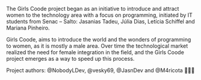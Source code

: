 The Girls Coode project began as an initiative to introduce and attract women to the technology area with a focus on programming, 
initiated by IT students from Senac – Salto: Jasanias Tadeu, Júlia Dias, Letícia Schiffel and Mariana Pinheiro.

Girls Coode, aims to introduce the world and the wonders of programming to women, as it is mostly a male area.
Over time the technological market realized the need for female integration in the field, and the Girls Coode project emerges as a way to speed up this process. 

Project authors: @NobodyLDev, @vesky69, @JasnDev and @M4ricota 👩🏽‍💻
